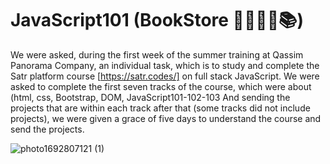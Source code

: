 # JavaScript101 (BookStore 🧍‍♀️🧍‍♂📚) 

We were asked, during the first week of the summer training at Qassim Panorama Company, an individual task, which is to study and complete the Satr platform course [https://satr.codes/]
on full stack JavaScript. We were asked to complete the first seven tracks of the course, which were about (html, css, Bootstrap, DOM, JavaScript101-102-103 And sending 
the projects that are within each track after that (some tracks did not include projects), we were given a grace of five days to understand the course and send the projects.

![photo1692807121 (1)](https://github.com/sarahmohammed1234/JavaScript101/assets/94794262/a035f7d4-ca9b-41c7-a1fb-42b041d37fdc)
